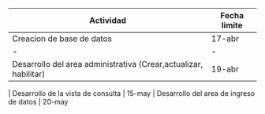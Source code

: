 Actividad | Fecha limite
--- | ---
Creacion de base de datos | 17-abr
- | -
Desarrollo del area administrativa (Crear,actualizar, habilitar)  | 19-abr
 | 
Desarrollo de la vista de consulta   | 15-may
 | 
Desarrollo del area de ingreso de datos  | 20-may

